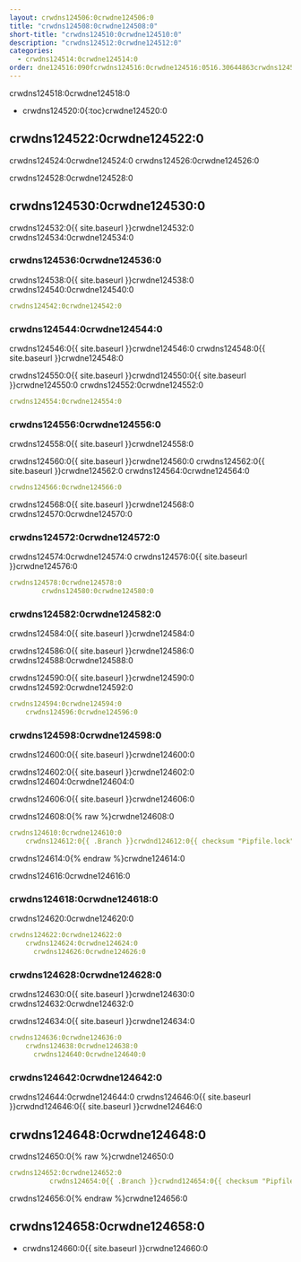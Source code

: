 ```yaml
---
layout: crwdns124506:0crwdne124506:0
title: "crwdns124508:0crwdne124508:0"
short-title: "crwdns124510:0crwdne124510:0"
description: "crwdns124512:0crwdne124512:0"
categories:
  - crwdns124514:0crwdne124514:0
order: dne124516:090fcrwdns124516:0crwdne124516:0516.30644863crwdns124516:0crwdne124516:0
---
```

crwdns124518:0crwdne124518:0

- crwdns124520:0{:toc}crwdne124520:0

## crwdns124522:0crwdne124522:0

crwdns124524:0crwdne124524:0 crwdns124526:0crwdne124526:0

crwdns124528:0crwdne124528:0

## crwdns124530:0crwdne124530:0

crwdns124532:0{{ site.baseurl }}crwdne124532:0 crwdns124534:0crwdne124534:0

### crwdns124536:0crwdne124536:0

crwdns124538:0{{ site.baseurl }}crwdne124538:0 crwdns124540:0crwdne124540:0

```yaml
crwdns124542:0crwdne124542:0
```

### crwdns124544:0crwdne124544:0

crwdns124546:0{{ site.baseurl }}crwdne124546:0 crwdns124548:0{{ site.baseurl }}crwdne124548:0

crwdns124550:0{{ site.baseurl }}crwdnd124550:0{{ site.baseurl }}crwdne124550:0 crwdns124552:0crwdne124552:0

```yaml
crwdns124554:0crwdne124554:0
```

### crwdns124556:0crwdne124556:0

crwdns124558:0{{ site.baseurl }}crwdne124558:0

crwdns124560:0{{ site.baseurl }}crwdne124560:0 crwdns124562:0{{ site.baseurl }}crwdne124562:0 crwdns124564:0crwdne124564:0

```yaml
crwdns124566:0crwdne124566:0
```

crwdns124568:0{{ site.baseurl }}crwdne124568:0 crwdns124570:0crwdne124570:0

### crwdns124572:0crwdne124572:0

crwdns124574:0crwdne124574:0 crwdns124576:0{{ site.baseurl }}crwdne124576:0

```yaml
crwdns124578:0crwdne124578:0
        crwdns124580:0crwdne124580:0
```

### crwdns124582:0crwdne124582:0

crwdns124584:0{{ site.baseurl }}crwdne124584:0

crwdns124586:0{{ site.baseurl }}crwdne124586:0 crwdns124588:0crwdne124588:0

crwdns124590:0{{ site.baseurl }}crwdne124590:0 crwdns124592:0crwdne124592:0

```yaml
crwdns124594:0crwdne124594:0
    crwdns124596:0crwdne124596:0
```

### crwdns124598:0crwdne124598:0

crwdns124600:0{{ site.baseurl }}crwdne124600:0

crwdns124602:0{{ site.baseurl }}crwdne124602:0 crwdns124604:0crwdne124604:0

crwdns124606:0{{ site.baseurl }}crwdne124606:0

crwdns124608:0{% raw %}crwdne124608:0

```yaml
crwdns124610:0crwdne124610:0
    crwdns124612:0{{ .Branch }}crwdnd124612:0{{ checksum "Pipfile.lock" }}crwdnd124612:0{{ .Branch }}crwdnd124612:0{{ checksum "Pipfile.lock" }}crwdne124612:0
```

crwdns124614:0{% endraw %}crwdne124614:0

crwdns124616:0crwdne124616:0

### crwdns124618:0crwdne124618:0

crwdns124620:0crwdne124620:0

```yaml
crwdns124622:0crwdne124622:0
    crwdns124624:0crwdne124624:0
      crwdns124626:0crwdne124626:0
```

### crwdns124628:0crwdne124628:0

crwdns124630:0{{ site.baseurl }}crwdne124630:0 crwdns124632:0crwdne124632:0

crwdns124634:0{{ site.baseurl }}crwdne124634:0

```yaml
crwdns124636:0crwdne124636:0
    crwdns124638:0crwdne124638:0
      crwdns124640:0crwdne124640:0
```

### crwdns124642:0crwdne124642:0

crwdns124644:0crwdne124644:0 crwdns124646:0{{ site.baseurl }}crwdnd124646:0{{ site.baseurl }}crwdne124646:0

## crwdns124648:0crwdne124648:0

crwdns124650:0{% raw %}crwdne124650:0

```yaml
crwdns124652:0crwdne124652:0
          crwdns124654:0{{ .Branch }}crwdnd124654:0{{ checksum "Pipfile.lock" }}crwdnd124654:0{{ .Branch }}crwdnd124654:0{{ checksum "Pipfile.lock" }}crwdne124654:0
```

crwdns124656:0{% endraw %}crwdne124656:0

## crwdns124658:0crwdne124658:0

- crwdns124660:0{{ site.baseurl }}crwdne124660:0